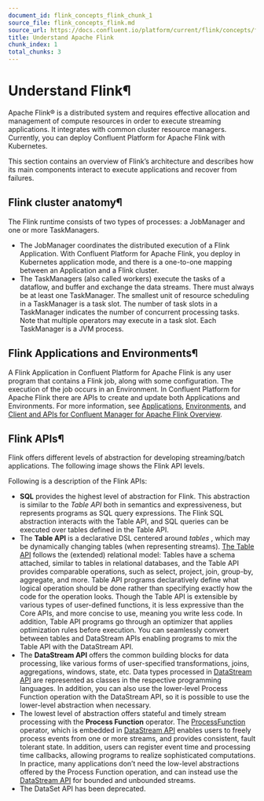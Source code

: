 ```yaml
---
document_id: flink_concepts_flink_chunk_1
source_file: flink_concepts_flink.md
source_url: https://docs.confluent.io/platform/current/flink/concepts/flink.html
title: Understand Apache Flink
chunk_index: 1
total_chunks: 3
---
```


# Understand Flink¶

Apache Flink® is a distributed system and requires effective allocation and management of compute resources in order to execute streaming applications. It integrates with common cluster resource managers. Currently, you can deploy Confluent Platform for Apache Flink with Kubernetes.

This section contains an overview of Flink’s architecture and describes how its main components interact to execute applications and recover from failures.

## Flink cluster anatomy¶

The Flink runtime consists of two types of processes: a JobManager and one or more TaskManagers.

  * The JobManager coordinates the distributed execution of a Flink Application. With Confluent Platform for Apache Flink, you deploy in Kubernetes application mode, and there is a one-to-one mapping between an Application and a Flink cluster.
  * The TaskManagers (also called workers) execute the tasks of a dataflow, and buffer and exchange the data streams. There must always be at least one TaskManager. The smallest unit of resource scheduling in a TaskManager is a task slot. The number of task slots in a TaskManager indicates the number of concurrent processing tasks. Note that multiple operators may execute in a task slot. Each TaskManager is a JVM process.

## Flink Applications and Environments¶

A Flink Application in Confluent Platform for Apache Flink is any user program that contains a Flink job, along with some configuration. The execution of the job occurs in an Environment. In Confluent Platform for Apache Flink there are APIs to create and update both Applications and Environments. For more information, see [Applications](../jobs/applications/overview.html#cmf-applications), [Environments](../configure/environments.html#cmf-environments), and [Client and APIs for Confluent Manager for Apache Flink Overview](../clients-api/overview.html#cmf-operations).

## Flink APIs¶

Flink offers different levels of abstraction for developing streaming/batch applications. The following image shows the Flink API levels.

[](../../_images/flink-APIs.png)

Following is a description of the Flink APIs:

  * **SQL** provides the highest level of abstraction for Flink. This abstraction is similar to the _Table API_ both in semantics and expressiveness, but represents programs as SQL query expressions. The Flink SQL abstraction interacts with the Table API, and SQL queries can be executed over tables defined in the Table API.
  * The **Table API** is a declarative DSL centered around _tables_ , which may be dynamically changing tables (when representing streams). [The Table API](https://nightlies.apache.org/flink/flink-docs-release-1.19/docs/dev/table/tableapi/) follows the (extended) relational model: Tables have a schema attached, similar to tables in relational databases, and the Table API provides comparable operations, such as select, project, join, group-by, aggregate, and more. Table API programs declaratively define what logical operation should be done rather than specifying exactly how the code for the operation looks. Though the Table API is extensible by various types of user-defined functions, it is less expressive than the Core APIs, and more concise to use, meaning you write less code. In addition, Table API programs go through an optimizer that applies optimization rules before execution. You can seamlessly convert between tables and DataStream APIs enabling programs to mix the Table API with the DataStream API.
  * The **DataStream API** offers the common building blocks for data processing, like various forms of user-specified transformations, joins, aggregations, windows, state, etc. Data types processed in [DataStream API](https://nightlies.apache.org/flink/flink-docs-release-1.19/docs/dev/datastream/overview/) are represented as classes in the respective programming languages. In addition, you can also use the lower-level Process Function operation with the DataStream API, so it is possible to use the lower-level abstraction when necessary.
  * The lowest level of abstraction offers stateful and timely stream processing with the **Process Function** operator. The [ProcessFunction](https://nightlies.apache.org/flink/flink-docs-release-1.19/docs/dev/datastream/operators/process_function/) operator, which is embedded in [DataStream API](https://nightlies.apache.org/flink/flink-docs-release-1.19/docs/dev/datastream/overview/) enables users to freely process events from one or more streams, and provides consistent, fault tolerant state. In addition, users can register event time and processing time callbacks, allowing programs to realize sophisticated computations. In practice, many applications don’t need the low-level abstractions offered by the Process Function operation, and can instead use the [DataStream API](https://nightlies.apache.org/flink/flink-docs-release-1.19/docs/dev/datastream/overview/) for bounded and unbounded streams.
  * The DataSet API has been deprecated.
